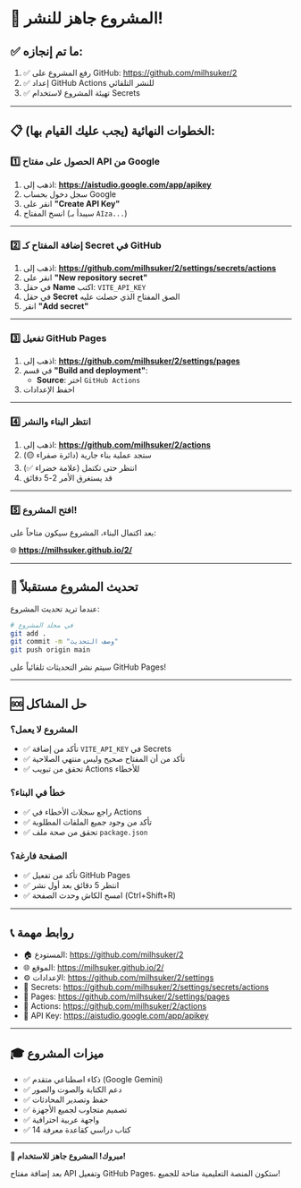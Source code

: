 # 🎉 المشروع جاهز للنشر!

## ✅ ما تم إنجازه:

1. ✅ رفع المشروع على GitHub: https://github.com/milhsuker/2
2. ✅ إعداد GitHub Actions للنشر التلقائي
3. ✅ تهيئة المشروع لاستخدام Secrets

---

## 📋 الخطوات النهائية (يجب عليك القيام بها):

### 1️⃣ الحصول على مفتاح API من Google

1. اذهب إلى: **https://aistudio.google.com/app/apikey**
2. سجل دخول بحساب Google
3. انقر على **"Create API Key"**
4. انسخ المفتاح (سيبدأ بـ `AIza...`)

---

### 2️⃣ إضافة المفتاح كـ Secret في GitHub

1. اذهب إلى: **https://github.com/milhsuker/2/settings/secrets/actions**
2. انقر على **"New repository secret"**
3. في حقل **Name** اكتب: `VITE_API_KEY`
4. في حقل **Secret** الصق المفتاح الذي حصلت عليه
5. انقر **"Add secret"**

---

### 3️⃣ تفعيل GitHub Pages

1. اذهب إلى: **https://github.com/milhsuker/2/settings/pages**
2. في قسم **"Build and deployment"**:
   - **Source**: اختر `GitHub Actions`
3. احفظ الإعدادات

---

### 4️⃣ انتظر البناء والنشر

1. اذهب إلى: **https://github.com/milhsuker/2/actions**
2. ستجد عملية بناء جارية (دائرة صفراء 🟡)
3. انتظر حتى تكتمل (علامة خضراء ✅)
4. قد يستغرق الأمر 2-5 دقائق

---

### 5️⃣ افتح المشروع!

بعد اكتمال البناء، المشروع سيكون متاحاً على:

🌐 **https://milhsuker.github.io/2/**

---

## 🔄 تحديث المشروع مستقبلاً

عندما تريد تحديث المشروع:

```bash
# في مجلد المشروع
git add .
git commit -m "وصف التحديث"
git push origin main
```

سيتم نشر التحديثات تلقائياً على GitHub Pages!

---

## 🆘 حل المشاكل

### المشروع لا يعمل؟
- ✅ تأكد من إضافة `VITE_API_KEY` في Secrets
- ✅ تأكد من أن المفتاح صحيح وليس منتهي الصلاحية
- ✅ تحقق من تبويب Actions للأخطاء

### خطأ في البناء؟
- ✅ راجع سجلات الأخطاء في Actions
- ✅ تأكد من وجود جميع الملفات المطلوبة
- ✅ تحقق من صحة ملف `package.json`

### الصفحة فارغة؟
- ✅ تأكد من تفعيل GitHub Pages
- ✅ انتظر 5 دقائق بعد أول نشر
- ✅ امسح الكاش وحدث الصفحة (Ctrl+Shift+R)

---

## 📞 روابط مهمة

- 🏠 المستودع: https://github.com/milhsuker/2
- 🌐 الموقع: https://milhsuker.github.io/2/
- ⚙️ الإعدادات: https://github.com/milhsuker/2/settings
- 🔐 Secrets: https://github.com/milhsuker/2/settings/secrets/actions
- 📄 Pages: https://github.com/milhsuker/2/settings/pages
- 🔄 Actions: https://github.com/milhsuker/2/actions
- 🔑 API Key: https://aistudio.google.com/app/apikey

---

## 🎓 ميزات المشروع

- ✅ ذكاء اصطناعي متقدم (Google Gemini)
- ✅ دعم الكتابة والصوت والصور
- ✅ حفظ وتصدير المحادثات
- ✅ تصميم متجاوب لجميع الأجهزة
- ✅ واجهة عربية احترافية
- ✅ 14 كتاب دراسي كقاعدة معرفة

---

**🎉 مبروك! المشروع جاهز للاستخدام!**

بعد إضافة مفتاح API وتفعيل GitHub Pages، ستكون المنصة التعليمية متاحة للجميع!
